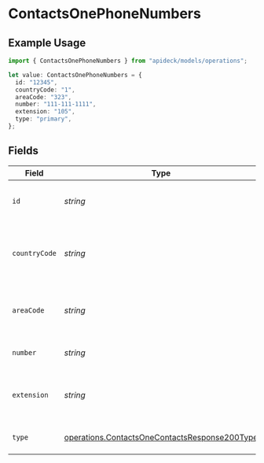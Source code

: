 # ContactsOnePhoneNumbers

## Example Usage

```typescript
import { ContactsOnePhoneNumbers } from "apideck/models/operations";

let value: ContactsOnePhoneNumbers = {
  id: "12345",
  countryCode: "1",
  areaCode: "323",
  number: "111-111-1111",
  extension: "105",
  type: "primary",
};
```

## Fields

| Field                                                                                                          | Type                                                                                                           | Required                                                                                                       | Description                                                                                                    | Example                                                                                                        |
| -------------------------------------------------------------------------------------------------------------- | -------------------------------------------------------------------------------------------------------------- | -------------------------------------------------------------------------------------------------------------- | -------------------------------------------------------------------------------------------------------------- | -------------------------------------------------------------------------------------------------------------- |
| `id`                                                                                                           | *string*                                                                                                       | :heavy_minus_sign:                                                                                             | Unique identifier of the phone number                                                                          | 12345                                                                                                          |
| `countryCode`                                                                                                  | *string*                                                                                                       | :heavy_minus_sign:                                                                                             | The country code of the phone number, e.g. +1                                                                  | 1                                                                                                              |
| `areaCode`                                                                                                     | *string*                                                                                                       | :heavy_minus_sign:                                                                                             | The area code of the phone number, e.g. 323                                                                    | 323                                                                                                            |
| `number`                                                                                                       | *string*                                                                                                       | :heavy_check_mark:                                                                                             | The phone number                                                                                               | 111-111-1111                                                                                                   |
| `extension`                                                                                                    | *string*                                                                                                       | :heavy_minus_sign:                                                                                             | The extension of the phone number                                                                              | 105                                                                                                            |
| `type`                                                                                                         | [operations.ContactsOneContactsResponse200Type](../../models/operations/contactsonecontactsresponse200type.md) | :heavy_minus_sign:                                                                                             | The type of phone number                                                                                       | primary                                                                                                        |